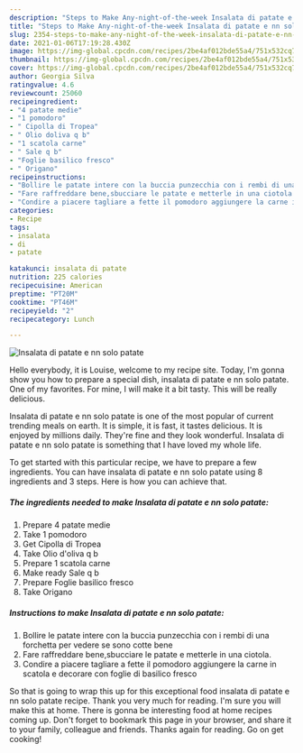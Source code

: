```yaml
---
description: "Steps to Make Any-night-of-the-week Insalata di patate e nn solo patate"
title: "Steps to Make Any-night-of-the-week Insalata di patate e nn solo patate"
slug: 2354-steps-to-make-any-night-of-the-week-insalata-di-patate-e-nn-solo-patate
date: 2021-01-06T17:19:28.430Z
image: https://img-global.cpcdn.com/recipes/2be4af012bde55a4/751x532cq70/insalata-di-patate-e-nn-solo-patate-recipe-main-photo.jpg
thumbnail: https://img-global.cpcdn.com/recipes/2be4af012bde55a4/751x532cq70/insalata-di-patate-e-nn-solo-patate-recipe-main-photo.jpg
cover: https://img-global.cpcdn.com/recipes/2be4af012bde55a4/751x532cq70/insalata-di-patate-e-nn-solo-patate-recipe-main-photo.jpg
author: Georgia Silva
ratingvalue: 4.6
reviewcount: 25060
recipeingredient:
- "4 patate medie"
- "1 pomodoro"
- " Cipolla di Tropea"
- " Olio doliva q b"
- "1 scatola carne"
- " Sale q b"
- "Foglie basilico fresco"
- " Origano"
recipeinstructions:
- "Bollire le patate intere con la buccia punzecchia con i rembi di una forchetta per vedere se sono cotte bene"
- "Fare raffreddare bene,sbucciare le patate e metterle in una ciotola."
- "Condire a piacere tagliare a fette il pomodoro aggiungere la carne in scatola e decorare con foglie di basilico fresco"
categories:
- Recipe
tags:
- insalata
- di
- patate

katakunci: insalata di patate 
nutrition: 225 calories
recipecuisine: American
preptime: "PT20M"
cooktime: "PT46M"
recipeyield: "2"
recipecategory: Lunch

---
```



![Insalata di patate e nn solo patate](https://img-global.cpcdn.com/recipes/2be4af012bde55a4/751x532cq70/insalata-di-patate-e-nn-solo-patate-recipe-main-photo.jpg)

Hello everybody, it is Louise, welcome to my recipe site. Today, I'm gonna show you how to prepare a special dish, insalata di patate e nn solo patate. One of my favorites. For mine, I will make it a bit tasty. This will be really delicious.

Insalata di patate e nn solo patate is one of the most popular of current trending meals on earth. It is simple, it is fast, it tastes delicious. It is enjoyed by millions daily. They're fine and they look wonderful. Insalata di patate e nn solo patate is something that I have loved my whole life.




To get started with this particular recipe, we have to prepare a few ingredients. You can have insalata di patate e nn solo patate using 8 ingredients and 3 steps. Here is how you can achieve that.

<!--inarticleads1-->

##### The ingredients needed to make Insalata di patate e nn solo patate:

1. Prepare 4 patate medie
1. Take 1 pomodoro
1. Get  Cipolla di Tropea
1. Take  Olio d&#39;oliva q b
1. Prepare 1 scatola carne
1. Make ready  Sale q b
1. Prepare Foglie basilico fresco
1. Take  Origano




<!--inarticleads2-->

##### Instructions to make Insalata di patate e nn solo patate:

1. Bollire le patate intere con la buccia punzecchia con i rembi di una forchetta per vedere se sono cotte bene
1. Fare raffreddare bene,sbucciare le patate e metterle in una ciotola.
1. Condire a piacere tagliare a fette il pomodoro aggiungere la carne in scatola e decorare con foglie di basilico fresco




So that is going to wrap this up for this exceptional food insalata di patate e nn solo patate recipe. Thank you very much for reading. I'm sure you will make this at home. There is gonna be interesting food at home recipes coming up. Don't forget to bookmark this page in your browser, and share it to your family, colleague and friends. Thanks again for reading. Go on get cooking!
